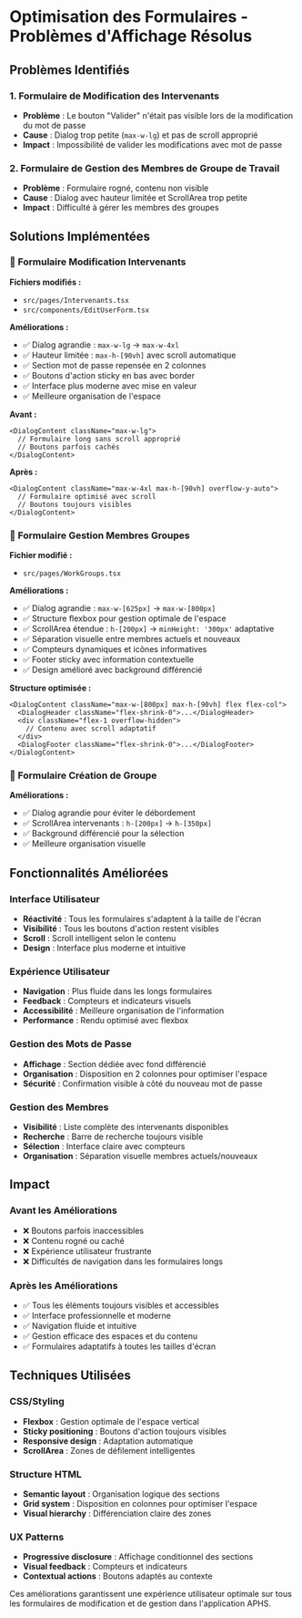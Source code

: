 # Optimisation des Formulaires - Problèmes d'Affichage Résolus

## Problèmes Identifiés

### 1. Formulaire de Modification des Intervenants
- **Problème** : Le bouton "Valider" n'était pas visible lors de la modification du mot de passe
- **Cause** : Dialog trop petite (`max-w-lg`) et pas de scroll approprié
- **Impact** : Impossibilité de valider les modifications avec mot de passe

### 2. Formulaire de Gestion des Membres de Groupe de Travail
- **Problème** : Formulaire rogné, contenu non visible
- **Cause** : Dialog avec hauteur limitée et ScrollArea trop petite
- **Impact** : Difficulté à gérer les membres des groupes

## Solutions Implémentées

### 🔧 Formulaire Modification Intervenants

**Fichiers modifiés :**
- `src/pages/Intervenants.tsx`
- `src/components/EditUserForm.tsx`

**Améliorations :**
- ✅ Dialog agrandie : `max-w-lg` → `max-w-4xl`
- ✅ Hauteur limitée : `max-h-[90vh]` avec scroll automatique
- ✅ Section mot de passe repensée en 2 colonnes
- ✅ Boutons d'action sticky en bas avec border
- ✅ Interface plus moderne avec mise en valeur
- ✅ Meilleure organisation de l'espace

**Avant :**
```tsx
<DialogContent className="max-w-lg">
  // Formulaire long sans scroll approprié
  // Boutons parfois cachés
</DialogContent>
```

**Après :**
```tsx
<DialogContent className="max-w-4xl max-h-[90vh] overflow-y-auto">
  // Formulaire optimisé avec scroll
  // Boutons toujours visibles
</DialogContent>
```

### 🔧 Formulaire Gestion Membres Groupes

**Fichier modifié :**
- `src/pages/WorkGroups.tsx`

**Améliorations :**
- ✅ Dialog agrandie : `max-w-[625px]` → `max-w-[800px]`
- ✅ Structure flexbox pour gestion optimale de l'espace
- ✅ ScrollArea étendue : `h-[200px]` → `minHeight: '300px'` adaptative
- ✅ Séparation visuelle entre membres actuels et nouveaux
- ✅ Compteurs dynamiques et icônes informatives
- ✅ Footer sticky avec information contextuelle
- ✅ Design amélioré avec background différencié

**Structure optimisée :**
```tsx
<DialogContent className="max-w-[800px] max-h-[90vh] flex flex-col">
  <DialogHeader className="flex-shrink-0">...</DialogHeader>
  <div className="flex-1 overflow-hidden">
    // Contenu avec scroll adaptatif
  </div>
  <DialogFooter className="flex-shrink-0">...</DialogFooter>
</DialogContent>
```

### 🔧 Formulaire Création de Groupe

**Améliorations :**
- ✅ Dialog agrandie pour éviter le débordement
- ✅ ScrollArea intervenants : `h-[200px]` → `h-[350px]`
- ✅ Background différencié pour la sélection
- ✅ Meilleure organisation visuelle

## Fonctionnalités Améliorées

### Interface Utilisateur
- **Réactivité** : Tous les formulaires s'adaptent à la taille de l'écran
- **Visibilité** : Tous les boutons d'action restent visibles
- **Scroll** : Scroll intelligent selon le contenu
- **Design** : Interface plus moderne et intuitive

### Expérience Utilisateur
- **Navigation** : Plus fluide dans les longs formulaires
- **Feedback** : Compteurs et indicateurs visuels
- **Accessibilité** : Meilleure organisation de l'information
- **Performance** : Rendu optimisé avec flexbox

### Gestion des Mots de Passe
- **Affichage** : Section dédiée avec fond différencié
- **Organisation** : Disposition en 2 colonnes pour optimiser l'espace
- **Sécurité** : Confirmation visible à côté du nouveau mot de passe

### Gestion des Membres
- **Visibilité** : Liste complète des intervenants disponibles
- **Recherche** : Barre de recherche toujours visible
- **Sélection** : Interface claire avec compteurs
- **Organisation** : Séparation visuelle membres actuels/nouveaux

## Impact

### Avant les Améliorations
- ❌ Boutons parfois inaccessibles
- ❌ Contenu rogné ou caché
- ❌ Expérience utilisateur frustrante
- ❌ Difficultés de navigation dans les formulaires longs

### Après les Améliorations
- ✅ Tous les éléments toujours visibles et accessibles
- ✅ Interface professionnelle et moderne
- ✅ Navigation fluide et intuitive
- ✅ Gestion efficace des espaces et du contenu
- ✅ Formulaires adaptatifs à toutes les tailles d'écran

## Techniques Utilisées

### CSS/Styling
- **Flexbox** : Gestion optimale de l'espace vertical
- **Sticky positioning** : Boutons d'action toujours visibles
- **Responsive design** : Adaptation automatique
- **ScrollArea** : Zones de défilement intelligentes

### Structure HTML
- **Semantic layout** : Organisation logique des sections
- **Grid system** : Disposition en colonnes pour optimiser l'espace
- **Visual hierarchy** : Différenciation claire des zones

### UX Patterns
- **Progressive disclosure** : Affichage conditionnel des sections
- **Visual feedback** : Compteurs et indicateurs
- **Contextual actions** : Boutons adaptés au contexte

Ces améliorations garantissent une expérience utilisateur optimale sur tous les formulaires de modification et de gestion dans l'application APHS. 